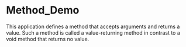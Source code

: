 # Method_Demo
This application defines a method that accepts   arguments and returns a value. Such a method is called a value-returning method in contrast to a void method that returns no value.
